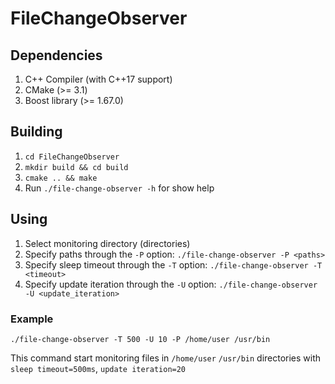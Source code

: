 # FileChangeObserver

## Dependencies
1. C++ Compiler (with C++17 support)
1. CMake (>= 3.1)
1. Boost library (>= 1.67.0)

## Building
1. `cd FileChangeObserver`
1. `mkdir build && cd build`
1. `cmake .. && make`
1. Run `./file-change-observer -h` for show help

## Using
1. Select monitoring directory (directories)
1. Specify paths through the `-P` option: `./file-change-observer -P <paths>`
1. Specify sleep timeout through the `-T` option: `./file-change-observer -T <timeout>`
1. Specify update iteration through the `-U` option: `./file-change-observer -U <update_iteration>`
### Example
`./file-change-observer -T 500 -U 10 -P /home/user /usr/bin`

This command start monitoring files in `/home/user` `/usr/bin` directories with `sleep timeout=500ms`, `update iteration=20`

